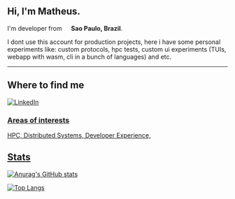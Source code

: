 ## Hi, I'm Matheus.

I'm developer from <img src="https://cdn-icons-png.flaticon.com/512/197/197386.png" width="13"/> <b>Sao Paulo, Brazil</b>.

I dont use this account for production projects, here i have some personal experiments like: custom protocols, hpc tests, custom ui experiments (TUIs, webapp with wasm, cli in a bunch of languages) and etc.

---
## Where to find me
<p>
    <a href="https://www.linkedin.com/in/matheus-barbieri" target="_blank"><img alt="LinkedIn" src="https://img.shields.io/badge/linkedin-%230077B5.svg?&style=for-the-badge&logo=linkedin&logoColor=white" />
</p>
    
### Areas of interests
HPC, Distributed Systems, Developer Experience, 
    
## Stats
[![Anurag's GitHub stats](https://github-readme-stats.vercel.app/api?username=MSBarbieri)](https://github.com/anuraghazra/github-readme-stats)

[![Top Langs](https://github-readme-stats.vercel.app/api/top-langs/?username=MSBarbieri&hide=html)](https://github.com/anuraghazra/github-readme-stats)
